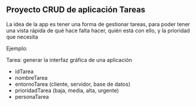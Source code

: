 ## Proyecto CRUD de aplicación Tareas ##

La idea de la app es tener una forma de gestionar tareas, para poder tener una vista rápida de qué hace falta hacer, quién está con ello, y la prioridad que necesita

Ejemplo:

Tarea: generar la interfaz gráfica de una aplicación

- idTarea
- nombreTarea
- entornoTarea (cliente, servidor, base de datos)
- prioridadTarea (baja, media, alta, urgente)
- personaTarea

